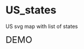 # US_states
US svg map with list of states

<a href="https://dimagapfild.github.io/bootstrapLearning/" style="text-decoration:none;font-size:24px;" target="_blank">DEMO</a>
